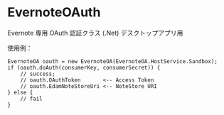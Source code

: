 EvernoteOAuth
=============

Evernote 専用 OAuth 認証クラス (.Net)
デスクトップアプリ用


使用例：

    EvernoteOA oauth = new EvernoteOA(EvernoteOA.HostService.Sandbox);
    if (oauth.doAuth(consumerKey, consumerSecret)) {
        // success;
        // oauth.OAuthToken       <-- Access Token
        // oauth.EdamNoteStoreUri <-- NoteStore URI
    } else {
        // fail
    }

